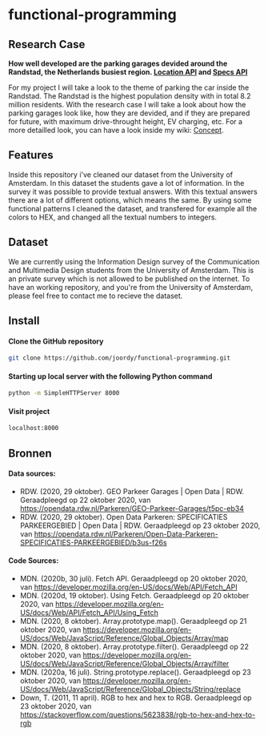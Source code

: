 # functional-programming

## Research Case

**How well developed are the parking garages devided around the Randstad, the Netherlands busiest region. [Location API](https://opendata.rdw.nl/Parkeren/GEO-Parkeer-Garages/t5pc-eb34) and [Specs API](https://opendata.rdw.nl/Parkeren/Open-Data-Parkeren-SPECIFICATIES-PARKEERGEBIED/b3us-f26s)**

For my project I will take a look to the theme of parking the car inside the Randstad. The Randstad is the highest population density with in total 8.2 million residents. With the research case I will take a look about how the parking garages look like, how they are devided, and if they are prepared for future, with maximum drive-throught height, EV charging, etc. For a more detailled look, you can have a look inside my wiki: [Concept](https://github.com/joordy/functional-programming/wiki/Concept).

<!-- Wat doet je project (description) -->

## Features

Inside this repository i've cleaned our dataset from the University of Amsterdam. In this dataset the students gave a lot of information. In the survey it was possible to provide textual answers. With this textual answers there are a lot of different options, which means the same. By using some functional patterns I cleaned the dataset, and transfered for example all the colors to HEX, and changed all the textual numbers to integers.

<!-- Welke features zijn er (features) -->

## Dataset

We are currently using the Information Design survey of the Communication and Multimedia Design students from the University of Amsterdam. This is an private survey which is not allowed to be published on the internet. To have an working repository, and you're from the University of Amsterdam, please feel free to contact me to recieve the dataset.

<!-- Welke data gebruik je (dataset) -->

## Install

#### Clone the GitHub repository

```bash
git clone https://github.com/joordy/functional-programming.git
```

#### Starting up local server with the following Python command

```bash
python -m SimpleHTTPServer 8000
```

#### Visit project

```bash
localhost:8000
```

<!-- Hoe draai ik je project (install) -->

<!-- ### Deploy -->

<!-- Live link van je project (deploy) -->

## Bronnen

<!-- credits en license (bronnen) -->

#### Data sources:

- RDW. (2020, 29 oktober). GEO Parkeer Garages | Open Data | RDW. Geraadpleegd op 22 oktober 2020, van https://opendata.rdw.nl/Parkeren/GEO-Parkeer-Garages/t5pc-eb34
- RDW. (2020, 29 oktober). Open Data Parkeren: SPECIFICATIES PARKEERGEBIED | Open Data | RDW. Geraadpleegd op 23 oktober 2020, van https://opendata.rdw.nl/Parkeren/Open-Data-Parkeren-SPECIFICATIES-PARKEERGEBIED/b3us-f26s

#### Code Sources:

- MDN. (2020b, 30 juli). Fetch API. Geraadpleegd op 20 oktober 2020, van https://developer.mozilla.org/en-US/docs/Web/API/Fetch_API
- MDN. (2020d, 19 oktober). Using Fetch. Geraadpleegd op 20 oktober 2020, van https://developer.mozilla.org/en-US/docs/Web/API/Fetch_API/Using_Fetch
- MDN. (2020, 8 oktober). Array.prototype.map(). Geraadpleegd op 21 oktober 2020, van https://developer.mozilla.org/en-US/docs/Web/JavaScript/Reference/Global_Objects/Array/map
- MDN. (2020, 8 oktober). Array.prototype.filter(). Geraadpleegd op 22 oktober 2020, van https://developer.mozilla.org/en-US/docs/Web/JavaScript/Reference/Global_Objects/Array/filter
- MDN. (2020a, 16 juli). String.prototype.replace(). Geraadpleegd op 23 oktober 2020, van https://developer.mozilla.org/en-US/docs/Web/JavaScript/Reference/Global_Objects/String/replace
- Down, T. (2011, 11 april). RGB to hex and hex to RGB. Geraadpleegd op 23 oktober 2020, van https://stackoverflow.com/questions/5623838/rgb-to-hex-and-hex-to-rgb

<!-- - Web Dev Simplified. (2019, 29 oktober). Learn Regular Expressions In 20 Minutes. Geraadpleegd op 23 oktober 2020, van https://www.youtube.com/watch?v=rhzKDrUiJVk
- RegExr. (z.d.). RegExr: Learn, Build, & Test RegEx. Geraadpleegd op 23 oktober 2020, van https://regexr.com/
- Green, D. M. (2014, 30 juni). Using Regular Expressions to Check String Length - SitePoint. Geraadpleegd op 23 oktober 2020, van https://www.sitepoint.com/using-regular-expressions-to-check-string-length/ -->

<!-- - [Array.splice()](https://developer.mozilla.org/en-US/docs/Web/JavaScript/Reference/Global_Objects/Array/map) -->

<!-- ## TO have in wiki -->
<!-- concept (schertsen, interface, iteraties)
Research (programmeer principes)
Data vrzamelen (query's, endpoints)
Data pschonen (filter, clean)
Logboek (standup, 1 op 1 gesprekken) -->
